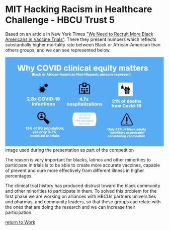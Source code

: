 MIT Hacking Racism in Healthcare Challenge - HBCU Trust 5
================

Based on an article in New York Times ["We Need to Recruit More Black Americans in Vaccine Trials"](https://www.nytimes.com/2020/09/11/opinion/vaccine-testing-black-americans.html?searchResultPosition=1). There they present numbers which reflects substantially higher mortality rate between Black or African-American than others groups, and we can see represented below.


![](healthcare_b_perc.jpg)
image used during the presentation as part of the competition

The reason is very important for blacks, latinos and other minorities to participate in trials is to be able to create more accurate vaccines, capable of prevent and cure more effectively from different illness in higher percentages.

The clinical trial history has produced distrust toward the black community and other minorities to participate in them. To solved this problem for the first phase we are working on alliances with HBCUs partners universities and pharmas, and community leaders, so that these groups can relate with the ones that are doing the research and we can increase their participation. 

[return to Work](./)